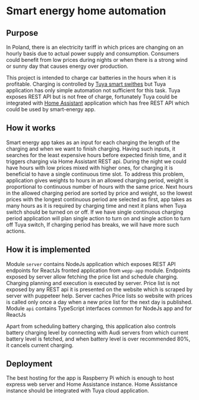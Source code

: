 # Smart energy home automation

## Purpose
In Poland, there is an electricity tariff in which prices are changing on an hourly basis due to actual power supply and consumption. 
Consumers could benefit from low prices during nights or when there is a strong wind or sunny day that causes energy over production.

This project is intended to charge car batteries in the hours when it is profitable. Charging is controlled by [Tuya smart swithes](https://www.tuya.com/)
but Tuya application has only simple automation not sufficient for this task. Tuya exposes REST API but is not free of charge, 
fortunately Tuya could be integrated with [Home Assistant](https://www.home-assistant.io/) application which 
has free REST API which could be used by smart-energy app.

## How it works
Smart energy app takes as an input for each charging the length of the charging and when we want to finish charging. 
Having such inputs, it searches for the least expensive hours before expected finish time, and it triggers charging
via Home Assistant REST api. During the night we could have hours with low prices mixed with higher ones, for charging
it is beneficial to have a single continuous time slot. To address this problem, application gives weights to hours 
in an allowed charging period, weight is proportional to continuous number of hours with the same price. Next hours
in the allowed charging period are sorted by price and weight, so the lowest prices with the longest continuous period 
are selected as first, app takes as many hours as it is required by charging time and next it plans when Tuya switch 
should be turned on or off. 
If we have single continuous charging period application will plan single action to turn on and single action
to turn off Tuya switch, If charging period has breaks, we will have more such actions.     



## How it is implemented
Module `server` contains NodeJs application which exposes REST API endpoints for ReactJs fronted application 
from `wepp-app` module. Endpoints exposed by server allow fetching the price list and schedule charging. 
Charging planning and execution is executed by server. 
Price list is not exposed by any REST api it is presented on the website which is scraped by server with puppeteer help.
Server caches Price lists so website with prices is called only once a day when a new price list for 
the next day is published. Module `api` contains TypeScript interfaces common for NodeJs app and for ReactJs

Apart from scheduling battery charging, this application also controls battery charging level by connecting with
Audi servers from which current battery level is fetched, and when battery level is over recommended 80%,
it cancels current charging. 

## Deployment
The best hosting for the app is Raspberry Pi which is enough to host express web server and Home Assistance instance.
Home Assistance instance should be integrated with Tuya cloud application.